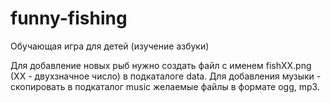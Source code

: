 # funny-fishing
Обучающая игра для детей (изучение азбуки)


Для добавление новых рыб нужно создать файл с именем fishXX.png (XX - двухзначное число) в подкаталоге data.
Для добавления музыки - скопировать в подкаталог music желаемые файлы в формате ogg, mp3.
